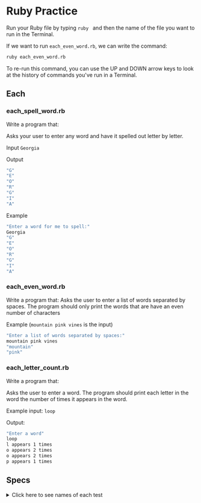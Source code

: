 # Ruby Practice

Run your Ruby file by typing `ruby ` and then the name of the file you want to run in the Terminal.

If we want to run `each_even_word.rb`, we can write the command:

```bash
ruby each_even_word.rb
```

To re-run this command, you can use the UP and DOWN arrow keys to look at the history of commands you've run in a Terminal.

## Each

### each_spell_word.rb
Write a program that:

Asks your user to enter any word and have it spelled out letter by letter.  

Input
`Georgia`

Output
```bash
"G"
"E"
"O"
"R"
"G"
"I"
"A"
```

Example
```bash
"Enter a word for me to spell:"
Georgia
"G"
"E"
"O"
"R"
"G"
"I"
"A"
```

### each_even_word.rb
Write a program that:
  Asks the user to enter a list of words separated by spaces.
  The program should only print the words that are have an even number of characters

Example (`mountain pink vines` is the input)
```bash
"Enter a list of words separated by spaces:"
mountain pink vines
"mountain"
"pink"
```

### each_letter_count.rb

Write a program that:
 
 Asks the user to enter a word.
  The program should print each letter in the word the number of times it appears in the word.

Example input: `loop`

Output:
```bash
"Enter a word"
loop
l appears 1 times
o appears 2 times
o appears 2 times
p appears 1 times
```

## Specs
<details>
  <summary>Click here to see names of each test</summary>

each_spell_word.rb spells 'Georgia' correctly 

each_spell_word.rb spells 'Supercalifragilisticexpialidocious' correctly 

each_letter_count.rb prints the letters and number of times the letters appear for the word 'levee' 

each_letter_count.rb prints the letters and number of times the letters appear for the word 'loop' 

each_even_word.rb prints the 'mountain' and 'pink' when the input is 'mountain pink vines' 

each_even_word.rb prints nothing when the input is 'odd numbers squad'

</details>